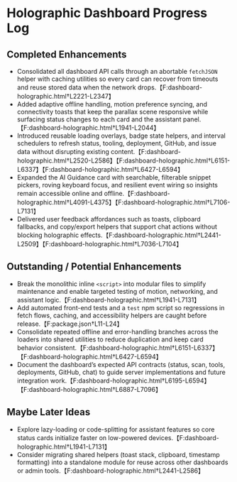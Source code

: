 # Holographic Dashboard Progress Log

## Completed Enhancements
- Consolidated all dashboard API calls through an abortable `fetchJSON` helper with caching utilities so every card can recover from timeouts and reuse stored data when the network drops.【F:dashboard-holographic.html†L2221-L2347】
- Added adaptive offline handling, motion preference syncing, and connectivity toasts that keep the parallax scene responsive while surfacing status changes to each card and the assistant panel.【F:dashboard-holographic.html†L1941-L2044】
- Introduced reusable loading overlays, badge state helpers, and interval schedulers to refresh status, tooling, deployment, GitHub, and issue data without disrupting existing content.【F:dashboard-holographic.html†L2520-L2586】【F:dashboard-holographic.html†L6151-L6337】【F:dashboard-holographic.html†L6427-L6594】
- Expanded the AI Guidance card with searchable, filterable snippet pickers, roving keyboard focus, and resilient event wiring so insights remain accessible online and offline.【F:dashboard-holographic.html†L4091-L4375】【F:dashboard-holographic.html†L7106-L7131】
- Delivered user feedback affordances such as toasts, clipboard fallbacks, and copy/export helpers that support chat actions without blocking holographic effects.【F:dashboard-holographic.html†L2441-L2509】【F:dashboard-holographic.html†L7036-L7104】

## Outstanding / Potential Enhancements
- Break the monolithic inline `<script>` into modular files to simplify maintenance and enable targeted testing of motion, networking, and assistant logic.【F:dashboard-holographic.html†L1941-L7131】
- Add automated front-end tests and a `test` npm script so regressions in fetch flows, caching, and accessibility helpers are caught before release.【F:package.json†L11-L24】
- Consolidate repeated offline and error-handling branches across the loaders into shared utilities to reduce duplication and keep card behavior consistent.【F:dashboard-holographic.html†L6151-L6337】【F:dashboard-holographic.html†L6427-L6594】
- Document the dashboard’s expected API contracts (status, scan, tools, deployments, GitHub, chat) to guide server implementations and future integration work.【F:dashboard-holographic.html†L6195-L6594】【F:dashboard-holographic.html†L6887-L7096】

## Maybe Later Ideas
- Explore lazy-loading or code-splitting for assistant features so core status cards initialize faster on low-powered devices.【F:dashboard-holographic.html†L1941-L7131】
- Consider migrating shared helpers (toast stack, clipboard, timestamp formatting) into a standalone module for reuse across other dashboards or admin tools.【F:dashboard-holographic.html†L2441-L2586】
